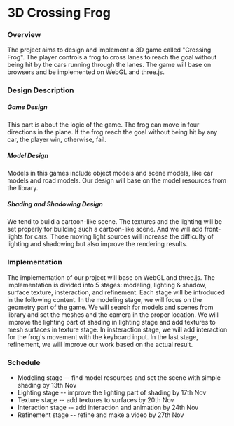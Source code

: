 # 3D Crossing Frog

### Overview

The project aims to design and implement a 3D game called "Crossing Frog". The player controls a frog to cross lanes to reach the goal without being hit by the cars running through the lanes. The game will base on browsers and be implemented on WebGL and three.js.

### Design Description

##### Game Design

This part is about the logic of the game. The frog can move in four directions in the plane. If the frog reach the goal without being hit by any car, the player win, otherwise, fail.

##### Model Design

Models in this games include object models and scene models, like car models and road models. Our design will base on the model resources from the library. 

##### Shading and Shadowing Design

We tend to build a cartoon-like scene. The textures and the lighting will be set properly for building such a cartoon-like scene. And we will add front-lights for cars. Those moving light sources will increase the difficulty of lighting and shadowing but also improve the rendering results.

### Implementation

The implementation of our project will base on WebGL and three.js. The implementation is divided into 5 stages: modeling, lighting & shadow, surface texture, insteraction, and refinement. Each stage will be introduced in the following content. In the modeling stage, we will focus on the geometry part of the game. We will search for models and scenes from library and set the meshes and the camera in the proper location. We will improve the lighting part of shading in lighting stage and add textures to mesh surfaces in texture stage. In insteraction stage, we will add interaction for the frog's movement with the keyboard input. In the last stage, refinement, we will improve our work based on the actual result.

### Schedule

* Modeling stage -- find model resources and set the scene with simple shading                      by 13th Nov
* Lighting stage -- improve the lighting part of shading                                                                   by 17th Nov
* Texture stage -- add textures to surfaces                                                                                         by 20th Nov
* Interaction stage -- add interaction and animation                                                                        by 24th Nov
* Refinement stage -- refine and make a video                                                                                  by 27th Nov